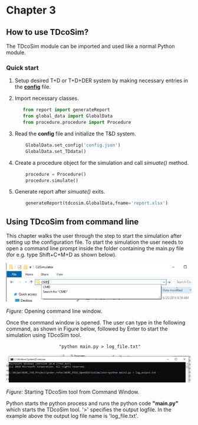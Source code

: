 # Chapter 3

## How to use TDcoSim?
The TDcoSim module can be imported and used like a normal Python module.

### Quick start
1. Setup desired T+D or T+D+DER system by making necessary entries in the [**config**](docs/chapter_2_understanding_config_file.md) file.

2. Import necessary classes.

   ```python
      from report import generateReport
      from global_data import GlobalData
      from procedure.procedure import Procedure
   ```

3. Read the **config** file and initialize the T&D system.

   ```python
       GlobalData.set_config('config.json')
       GlobalData.set_TDdata()
   ```

4. Create a procedure object for the simulation and call *simuate()* method.

   ```python
       procedure = Procedure()
       procedure.simulate()
   ```

5. Generate report after *simuate()* exits.

   ```python
       generateReport(tdcosim.GlobalData,fname='report.xlsx')
   ```


## Using TDcoSim from command line
This chapter walks the user through the step to start the simulation after setting up the configuration file. To start the simulation the user needs to open  a command line prompt inside the folder containing the main.py file (for e.g. type Shift+C+M+D as shown below).

![Open_CMD](images/Open_CMD.png)

*Figure:* Opening command line window.

Once the command window is opened. The user can type in the following command, as shown in Figure below, followed by Enter to start the simulation using TDcoSim tool.

                        "python main.py > log_file.txt"

![Starting_TDcoSim_tool](images/Starting_TDcoSim_tool.PNG)

*Figure:* Starting TDcoSim tool from Command Window.

Python starts the python process and runs the python code **"main.py"** which starts the TDcoSim tool. '>' specifies the output logfile. In the example above the output log file name is 'log_file.txt'.
